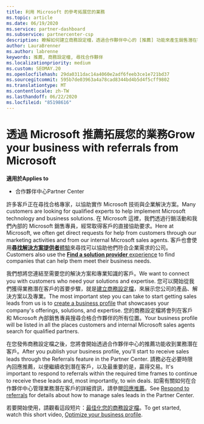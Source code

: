 ```yaml
---
title: 利用 Microsoft 的參考拓展您的業務
ms.topic: article
ms.date: 06/19/2020
ms.service: partner-dashboard
ms.subservice: partnercenter-csp
description: 瞭解如何建立商務設定檔，透過合作夥伴中心的 [推薦] 功能來產生銷售潛在客戶，然後再回應這些參考。
author: LauraBrenner
ms.author: labrenne
keywords: 推薦, 商務設定檔, 尋找合作夥伴
ms.localizationpriority: medium
ms.custom: SEOMAY.20
ms.openlocfilehash: 29da0311dac14a4060e2adf6feeb3ce1e721bd37
ms.sourcegitcommit: 595b7de03963a4a78cad8344bd4b5d4f5cff9802
ms.translationtype: MT
ms.contentlocale: zh-TW
ms.lasthandoff: 06/22/2020
ms.locfileid: "85198616"
---
```

<!-- FWLink:  https://go.microsoft.com/fwlink/?linkid=849775 (top of page) -->

# <a name="grow-your-business-with-referrals-from-microsoft"></a><span data-ttu-id="1b6b6-104">透過 Microsoft 推薦拓展您的業務</span><span class="sxs-lookup"><span data-stu-id="1b6b6-104">Grow your business with referrals from Microsoft</span></span>

<span data-ttu-id="1b6b6-105">**適用於**</span><span class="sxs-lookup"><span data-stu-id="1b6b6-105">**Applies to**</span></span>

- <span data-ttu-id="1b6b6-106">合作夥伴中心</span><span class="sxs-lookup"><span data-stu-id="1b6b6-106">Partner Center</span></span>

<span data-ttu-id="1b6b6-107">許多客戶正在尋找合格專家，以協助實作 Microsoft 技術與企業解決方案。</span><span class="sxs-lookup"><span data-stu-id="1b6b6-107">Many customers are looking for qualified experts to help implement Microsoft technology and business solutions.</span></span> <span data-ttu-id="1b6b6-108">在 Microsoft 這裡，我們透過行銷活動和我們內部的 Microsoft 銷售專員，經常取得客戶的直接協助要求。</span><span class="sxs-lookup"><span data-stu-id="1b6b6-108">Here at Microsoft, we often get direct requests for help from customers through our marketing activities and from our internal Microsoft sales agents.</span></span> <span data-ttu-id="1b6b6-109">客戶也會使用[**尋找解決方案提供者**體驗](https://www.microsoft.com/solution-providers/search)來尋找可以協助他們符合企業需求的公司。</span><span class="sxs-lookup"><span data-stu-id="1b6b6-109">Customers also use the [**Find a solution provider** experience](https://www.microsoft.com/solution-providers/search) to find companies that can help them meet their business needs.</span></span> 

<span data-ttu-id="1b6b6-110">我們想將您連結至需要您的解決方案和專業知識的客戶。</span><span class="sxs-lookup"><span data-stu-id="1b6b6-110">We want to connect you with customers who need your solutions and expertise.</span></span> <span data-ttu-id="1b6b6-111">您可以開始從我們獲得業務潛在客戶的首要步驟，就是[建立商務設定檔](create-a-marketing-profile.md)，來展示您公司的產品、解決方案以及專業。</span><span class="sxs-lookup"><span data-stu-id="1b6b6-111">The most important step you can take to start getting sales leads from us is to [create a business profile](create-a-marketing-profile.md) that showcases your company's offerings, solutions, and expertise.</span></span> <span data-ttu-id="1b6b6-112">您的商務設定檔將會列在客戶和 Microsoft 內部銷售專員搜尋合格合作夥伴的所有位置。</span><span class="sxs-lookup"><span data-stu-id="1b6b6-112">Your business profile will be listed in all the places customers and internal Microsoft sales agents search for qualified partners.</span></span> 

 <span data-ttu-id="1b6b6-113">在您發佈商務設定檔之後，您將會開始透過合作夥伴中心的推薦功能收到業務潛在客戶。</span><span class="sxs-lookup"><span data-stu-id="1b6b6-113">After you publish your business profile, you'll start to receive sales leads through the Referrals feature in the Partner Center.</span></span> <span data-ttu-id="1b6b6-114">請務必在必要時限內回應推薦，以便繼續收到潛在客戶，以及最重要的是，贏得交易。</span><span class="sxs-lookup"><span data-stu-id="1b6b6-114">It's important to respond to referrals within the required time frames to continue to receive these leads and, most importantly, to win deals.</span></span> <span data-ttu-id="1b6b6-115">如需有關如何在合作夥伴中心管理業務潛在客戶的詳細資訊，請參閱[回應推薦](responding-to-referrals.md)。</span><span class="sxs-lookup"><span data-stu-id="1b6b6-115">See [Respond to referrals](responding-to-referrals.md) for details about how to manage sales leads in the Partner Center.</span></span>  

<span data-ttu-id="1b6b6-116">若要開始使用，請觀看這段短片：[最佳化您的商務設定檔](https://player.vimeo.com/video/252788046)。</span><span class="sxs-lookup"><span data-stu-id="1b6b6-116">To get started, watch this short video, [Optimize your business profile](https://player.vimeo.com/video/252788046).</span></span>  
